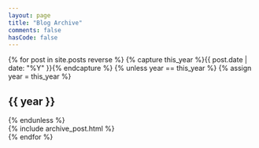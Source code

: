 ```yaml
---
layout: page
title: "Blog Archive"
comments: false
hasCode: false
---
```


<div id="blog-archives">
	{% for post in site.posts reverse %}
		{% capture this_year %}{{ post.date | date: "%Y" }}{% endcapture %}
		{% unless year == this_year %}
			{% assign year = this_year %}
			<h2>{{ year }}</h2>
		{% endunless %}
		<article>
			{% include archive_post.html %}
		</article>
	{% endfor %}
</div>
